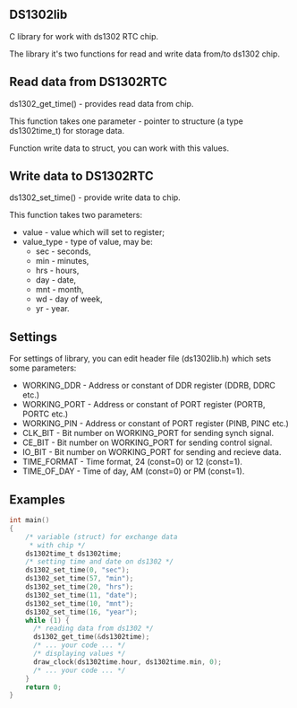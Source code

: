 ## DS1302lib
C library for work with ds1302 RTC chip.

The library it's two functions for read and write data from/to ds1302 chip.

## Read data from DS1302RTC
ds1302_get_time() - provides read data from chip.

This function takes one parameter - pointer to structure (a type ds1302time_t) for storage data. 

Function write data to struct, you can work with this values.

## Write data to DS1302RTC
ds1302_set_time() - provide write data to chip.

This function takes two parameters:
- value - value which will set to register;
- value_type - type of value, may be:
  - sec - seconds,
  - min - minutes,
  - hrs - hours,
  - day - date,
  - mnt - month,
  - wd - day of week,
  - yr - year.
 
## Settings
For settings of library, you can edit header file (ds1302lib.h) which sets some parameters:
- WORKING_DDR - Address or constant of DDR register (DDRB, DDRC etc.)
- WORKING_PORT - Address or constant of PORT register (PORTB, PORTC etc.)
- WORKING_PIN - Address or constant of PORT register (PINB, PINC etc.)
- CLK_BIT - Bit number on WORKING_PORT for sending synch signal.
- CE_BIT - Bit number on WORKING_PORT for sending control signal.
- IO_BIT - Bit number on WORKING_PORT for sending and recieve data.
- TIME_FORMAT - Time format, 24 (const=0) or 12 (const=1).
- TIME_OF_DAY - Time of day, AM (const=0) or PM (const=1).

## Examples
```c
int main()
{
    /* variable (struct) for exchange data 
     * with chip */
	ds1302time_t ds1302time;
    /* setting time and date on ds1302 */
    ds1302_set_time(0, "sec");
	ds1302_set_time(57, "min");
	ds1302_set_time(20, "hrs");
	ds1302_set_time(11, "date");
	ds1302_set_time(10, "mnt");
	ds1302_set_time(16, "year");
	while (1) {
      /* reading data from ds1302 */
      ds1302_get_time(&ds1302time);
      /* ... your code ... */
      /* displaying values */
      draw_clock(ds1302time.hour, ds1302time.min, 0);
      /* ... your code ... */
	}
	return 0;
}
```
